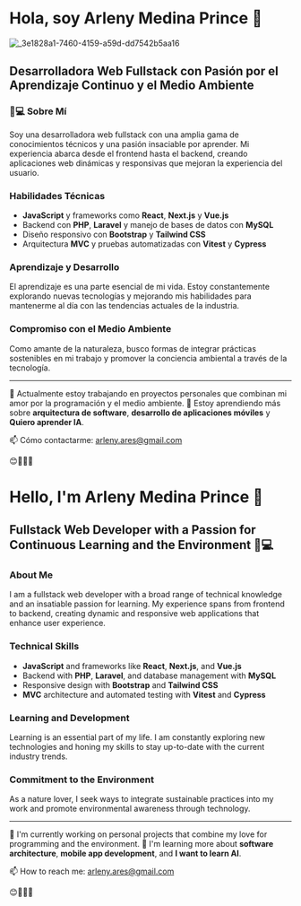 # Hola, soy Arleny Medina Prince 👋
![_3e1828a1-7460-4159-a59d-dd7542b5aa16](https://github.com/ArlenyAres/ArlenyAres/assets/122264533/c32579d2-b495-462c-822c-c14ecf67f991)

## Desarrolladora Web Fullstack con Pasión por el Aprendizaje Continuo y el Medio Ambiente

### 🌿💻 Sobre Mí
Soy una desarrolladora web fullstack con una amplia gama de conocimientos técnicos y una pasión insaciable por aprender. Mi experiencia abarca desde el frontend hasta el backend, creando aplicaciones web dinámicas y responsivas que mejoran la experiencia del usuario.

### Habilidades Técnicas
- **JavaScript** y frameworks como **React**, **Next.js** y **Vue.js**
- Backend con **PHP**, **Laravel** y manejo de bases de datos con **MySQL**
- Diseño responsivo con **Bootstrap** y **Tailwind CSS**
- Arquitectura **MVC** y pruebas automatizadas con **Vitest** y **Cypress**

### Aprendizaje y Desarrollo
El aprendizaje es una parte esencial de mi vida. Estoy constantemente explorando nuevas tecnologías y mejorando mis habilidades para mantenerme al día con las tendencias actuales de la industria.

### Compromiso con el Medio Ambiente
Como amante de la naturaleza, busco formas de integrar prácticas sostenibles en mi trabajo y promover la conciencia ambiental a través de la tecnología.

---

🔭 Actualmente estoy trabajando en proyectos personales que combinan mi amor por la programación y el medio ambiente.
🌱 Estoy aprendiendo más sobre **arquitectura de software**,  **desarrollo de aplicaciones móviles** y **Quiero aprender IA**.

📫 Cómo contactarme: [arleny.ares@gmail.com](arleny.ares@gmail.com)

😊👩‍💻🌱



# Hello, I'm Arleny Medina Prince 👋

## Fullstack Web Developer with a Passion for Continuous Learning and the Environment 🌿💻

### About Me
I am a fullstack web developer with a broad range of technical knowledge and an insatiable passion for learning. My experience spans from frontend to backend, creating dynamic and responsive web applications that enhance user experience.

### Technical Skills
- **JavaScript** and frameworks like **React**, **Next.js**, and **Vue.js**
- Backend with **PHP**, **Laravel**, and database management with **MySQL**
- Responsive design with **Bootstrap** and **Tailwind CSS**
- **MVC** architecture and automated testing with **Vitest** and **Cypress**

### Learning and Development
Learning is an essential part of my life. I am constantly exploring new technologies and honing my skills to stay up-to-date with the current industry trends.

### Commitment to the Environment
As a nature lover, I seek ways to integrate sustainable practices into my work and promote environmental awareness through technology.

---

🔭 I'm currently working on personal projects that combine my love for programming and the environment.
🌱 I'm learning more about **software architecture**, **mobile app development**, and **I want to learn AI**.

📫 How to reach me: [arleny.ares@gmail.com](mailto:arleny.ares@gmail.com)

😊👩‍💻🌱
